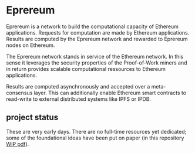 # Eprereum

Eprereum is a network to build the computational capacity of Ethereum applications.  Requests for computation are made by Ethereum applications.  Results are computed by the Eprereum network and rewarded to Eprereum nodes on Ethereum.

The Eprereum network stands in service of the Ethereum network.  In this sense it leverages the security properties of the Proof-of-Work miners and in return provides scalable computational ressources to Ethereum applications.

Results are computed asynchronously and accepted over a meta-consensus layer.  This can additionally enable Ethereum smart contracts to read-write to external distributed systems like IPFS or IPDB.

## project status

These are very early days.  There are no full-time resources yet dedicated; some of the foundational ideas have been put on paper (in this repository [WIP pdf](https://github.com/eprereum/docs/blob/master/docs/eprereum.pdf)). 